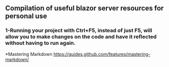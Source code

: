## Compilation of useful blazor server resources for personal use

### 1-Running your project with Ctrl+F5, instead of just F5, will allow you to make changes on the code and have it reflected without having to run again.

*Mastering Markdown https://guides.github.com/features/mastering-markdown/
